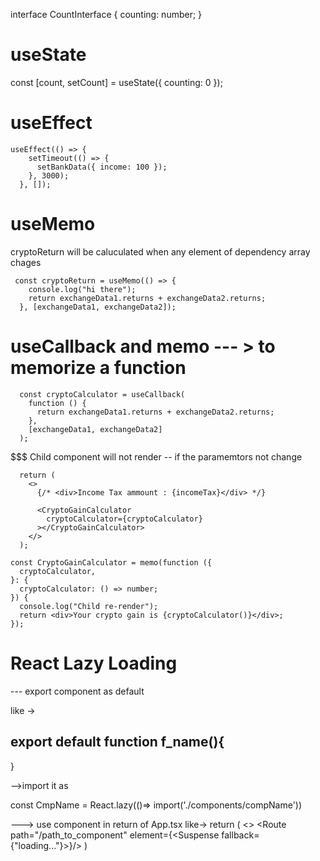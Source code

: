 interface CountInterface {
  counting: number;
} 

# useState 
const [count, setCount] = useState<CountInterface>({ counting: 0 });

# useEffect

```
useEffect(() => {
    setTimeout(() => {
      setBankData({ income: 100 });
    }, 3000);
  }, []);
```

# useMemo
cryptoReturn will be caluculated when any element of dependency array chages
```
 const cryptoReturn = useMemo(() => {
    console.log("hi there");
    return exchangeData1.returns + exchangeData2.returns;
  }, [exchangeData1, exchangeData2]);
```
# useCallback and memo --- > to memorize a function

```
  const cryptoCalculator = useCallback(
    function () {
      return exchangeData1.returns + exchangeData2.returns;
    },
    [exchangeData1, exchangeData2]
  );

```
$$$ Child component will not render -- if the paramemtors not change
```
  return (
    <>
      {/* <div>Income Tax ammount : {incomeTax}</div> */}

      <CryptoGainCalculator
        cryptoCalculator={cryptoCalculator}
      ></CryptoGainCalculator>
    </>
  );
```

```
const CryptoGainCalculator = memo(function ({
  cryptoCalculator,
}: {
  cryptoCalculator: () => number;
}) {
  console.log("Child re-render");
  return <div>Your crypto gain is {cryptoCalculator()}</div>;
});
```


# React Lazy Loading

--- export component as  default

like -> 

export default function f_name(){
  ----
}


-->import it as

const CmpName = React.lazy(()=> import('./components/compName'))

---> use component in return of App.tsx like->
return (
  <>
  <Route path="/path_to_component" element={<Suspense fallback={"loading..."}><CmpName/><Suspense/>}/>
)